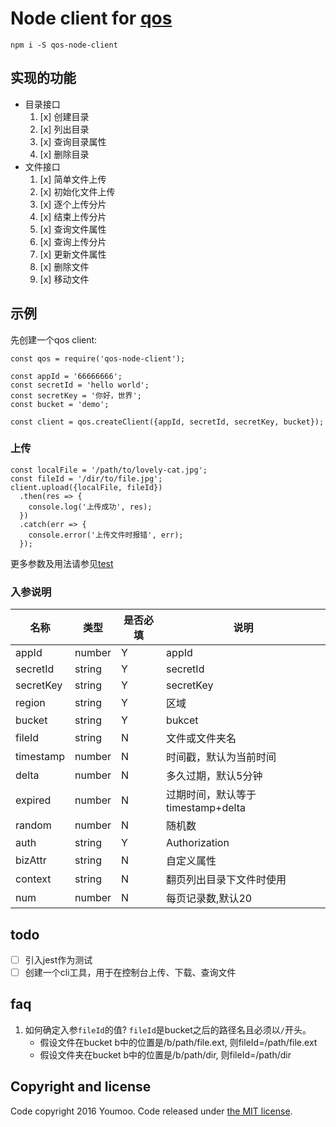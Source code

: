 Node client for [qos](https://www.qcloud.com/doc/api/435/6052)
===============

`npm i -S qos-node-client`

## 实现的功能

- 目录接口
  1. [x] 创建目录
  2. [x] 列出目录
  3. [x] 查询目录属性
  4. [x] 删除目录
- 文件接口
  1. [x] 简单文件上传
  2. [x] 初始化文件上传
  3. [x] 逐个上传分片
  4. [x] 结束上传分片
  5. [x] 查询文件属性
  6. [x] 查询上传分片
  7. [x] 更新文件属性
  8. [x] 删除文件
  9. [x] 移动文件


## 示例

先创建一个qos client:

```
const qos = require('qos-node-client');

const appId = '66666666';
const secretId = 'hello world';
const secretKey = '你好，世界';
const bucket = 'demo';

const client = qos.createClient({appId, secretId, secretKey, bucket});
```

### 上传

```
const localFile = '/path/to/lovely-cat.jpg';
const fileId = '/dir/to/file.jpg';
client.upload({localFile, fileId})
  .then(res => {
    console.log('上传成功', res);
  })
  .catch(err => {
    console.error('上传文件时报错', err);
  });
```

更多参数及用法请参见[test](src/test)


### 入参说明

|    名称   |  类型  | 是否必填 |                说明               |
|-----------|--------|----------|-----------------------------------|
| appId     | number | Y        | appId                             |
| secretId  | string | Y        | secretId                          |
| secretKey | string | Y        | secretKey                         |
| region    | string | Y        | 区域                              |
| bucket    | string | Y        | bukcet                            |
| fileId    | string | N        | 文件或文件夹名                    |
| timestamp | number | N        | 时间戳，默认为当前时间            |
| delta     | number | N        | 多久过期，默认5分钟               |
| expired   | number | N        | 过期时间，默认等于timestamp+delta |
| random    | number | N        | 随机数                            |
| auth      | string | Y        | Authorization                     |
| bizAttr   | string | N        | 自定义属性                      |
| context   | string | N        | 翻页列出目录下文件时使用        |
| num       | number | N        | 每页记录数,默认20                   |

## todo

- [ ] 引入jest作为测试
- [ ] 创建一个cli工具，用于在控制台上传、下载、查询文件

## faq

1. 如何确定入参`fileId`的值?
    `fileId`是bucket之后的路径名且必须以`/`开头。
    - 假设文件在bucket b中的位置是/b/path/file.ext, 则fileId=/path/file.ext
    - 假设文件夹在bucket b中的位置是/b/path/dir, 则fileId=/path/dir


## Copyright and license

Code copyright 2016 Youmoo. Code released under [the MIT license](LICENSE).
